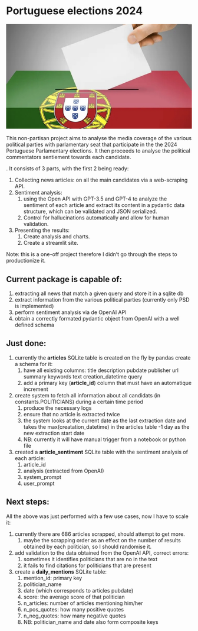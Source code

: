 # Portuguese elections 2024

<p align="center">
  <img src="images/portugal_votes.jpg" alt="portugal votes"/>
</p>


This non-partisan project aims to analyse the media coverage of the various political parties with parlamentary seat that participate in the the 2024 Portuguese Parlamentary elections. It then proceeds to analyse the political commentators sentiement towards each candidate.  

. It consists of 3 parts, with the first 2 being ready:
1.	Collecting news articles: on all the main candidates via a web-scraping API.
2.	Sentiment analysis: 
    1.	using the Open API with GPT-3.5 and GPT-4 to analyze the sentiment of each article and extract its content in a pydantic data structure, which can be validated and JSON serialized. 
    2.	Control for hallucinations automatically and allow for human validation.
3.	Presenting the results:
    1.	Create analysis and charts.
    2.	Create a streamlit site.

Note: this is a one-off project therefore I didn’t go through the steps to productionize it.


## Current package is capable of:
1. extracting all news that match a given query and store it in a sqlite db
2. extract information from the various political parties (currently only PSD is implemented)
3. perform sentiment analysis via de OpenAI API
4. obtain a correctly formated pydantic object from OpenAI with a well defined schema

## Just done:
1. currently the **articles** SQLite table is created on the fly by pandas create a schema for it:  
    1. have all existing columns: title	description	pubdate	publisher	url	summary	keywords	text	creation_datetime	query
    2. add a primary key (**article_id**) column that must have an automatique increment
2. create system to fetch all information about all candidats (in constants.POLITICIANS) during a certain time period
    1. produce the necessary logs
    2. ensure that no article is extracted twice
    3. the system looks at the current date as the last extraction date and takes the max(creatation_datetime) in the articles table -1 day as the new extraction start date 
    4. NB: currently it will have manual trigger from a notebook or python file
3. created a **article_sentiment** SQLite table with the sentiment analysis of each article:
    1. article_id
    2. analysis (extracted from OpenAI)
    3. system_prompt
    4. user_prompt

## Next steps:
All the above was just performed with a few use cases, now I have to scale it:  
1. currently there are 686 articles scrapped, should attempt to get more.
    1. maybe the scrapping order as an effect on the number of results obtained by each politician, so I should randomise it.
2. add validation to the data obtained from the OpenAI API, correct errors:
    1. sometimes it identifies politicians that are no in the text
    2. it fails to find citations for politicians that are present
3. create a **daily_mentions** SQLite table:
    1. mention_id: primary key
    2. politician_name
    3. date (which corresponds to articles pubdate)
    3. score: the average score of that politician
    4. n_articles: number of articles mentioning him/her
    5. n_pos_quotes: how many positive quotes
    6. n_neg_quotes: how many negative quotes
    7. NB: politician_name and date also form composite keys


